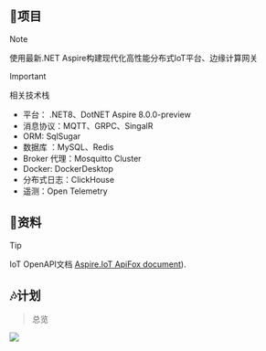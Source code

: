 <a name="GXrzo"></a>
## 🎯项目
> [!NOTE]
> 使用最新.NET Aspire构建现代化高性能分布式IoT平台、边缘计算网关

> [!IMPORTANT]
> 相关技术栈
> * 平台： .NET8、DotNET Aspire  8.0.0-preview
> * 消息协议：MQTT、GRPC、SingalR
> * ORM:      SqlSugar
> * 数据库    ：MySQL、Redis
> * Broker 代理：Mosquitto Cluster
> * Docker: DockerDesktop
> * 分布式日志：ClickHouse
> * 遥测：Open Telemetry
<a name="GXrzo"></a>
## 🌊资料
> [!TIP]
> IoT OpenAPI文档 [Aspire.IoT ApiFox document](https://buy8bcfn6d.apifox.cn/)).

<a name="sKxNP"></a>
## 🎶计划
> 总览

![](https://cdn.nlark.com/yuque/0/2024/jpeg/35802242/1713682975601-2f97df4b-4f56-4a20-850c-6dbeac04a1ee.jpeg)
<a name="mPvHi"></a>
## 
